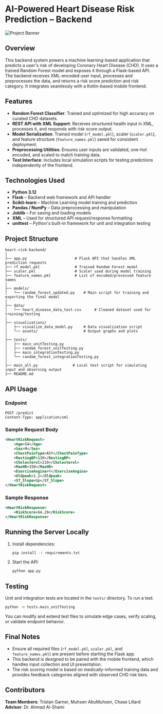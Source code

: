 # AI-Powered Heart Disease Risk Prediction – Backend

![Project Banner](https://img.shields.io/badge/Backend-HeartRiskAI-blue)

## Overview
This backend system powers a machine learning-based application that predicts a user's risk of developing Coronary Heart Disease (CHD). It uses a trained Random Forest model and exposes it through a Flask-based API. The backend receives XML-encoded user input, processes and preprocesses the data, and returns a risk score prediction and risk category. It integrates seamlessly with a Kotlin-based mobile frontend.

## Features
- **Random Forest Classifier**: Trained and optimized for high accuracy on curated CHD datasets.
- **REST API with XML Support**: Receives structured health input in XML, processes it, and responds with risk score output.
- **Model Serialization**: Trained model (`rf_model.pkl`), scaler (`scaler.pkl`), and feature structure (`feature_names.pkl`) saved for consistent deployment.
- **Preprocessing Utilities**: Ensures user inputs are validated, one-hot encoded, and scaled to match training data.
- **Test Interface**: Includes local simulation scripts for testing predictions independently of the frontend.

## Technologies Used
- **Python 3.12**
- **Flask** – Backend web framework and API handler
- **Scikit-learn** – Machine Learning model training and prediction
- **Pandas / NumPy** – Data preprocessing and manipulation
- **Joblib** – For saving and loading models
- **XML** – Used for structured API request/response formatting
- **unittest** – Python's built-in framework for unit and integration testing

## Project Structure
```
heart-risk-backend/
│
├── app.py                      # Flask API that handles XML prediction requests
├── rf_model.pkl                # Trained Random Forest model
├── scaler.pkl                  # Scaler used during model training
├── feature_names.pkl           # List of encoded/processed feature names
│
├── models/
│   └── random_forest_updated.py    # Main script for training and exporting the final model
│
├── data/
│   └── heart_disease_data_test.csv      # Cleaned dataset used for training/testing
│
├── visualizations/
│   ├── visualize_data_model.py     # Data visualization script
│   └── assets/                     # Output graphs and plots
│
├── tests/
│   ├── main_unitTesting.py
│   ├── random_forest_unitTesting.py
│   ├── main_integrationTesting.py
│   └── random_forest_integrationTesting.py
│
├── main_alt.py                # Local test script for simulating input and observing output
├── README.md
```

## API Usage

### Endpoint
```
POST /predict
Content-Type: application/xml
```

### Sample Request Body
```xml
<HeartRiskRequest>
    <Age>54</Age>
    <Sex>M</Sex>
    <ChestPainType>ASY</ChestPainType>
    <RestingBP>130</RestingBP>
    <Cholesterol>210</Cholesterol>
    <MaxHR>150</MaxHR>
    <ExerciseAngina>Y</ExerciseAngina>
    <Oldpeak>1.2</Oldpeak>
    <ST_Slope>Up</ST_Slope>
</HeartRiskRequest>
```

### Sample Response
```xml
<HeartRiskResponse>
    <RiskScore>64.29</RiskScore>
</HeartRiskResponse>
```

## Running the Server Locally
1. Install dependencies:
   ```bash
   pip install -r requirements.txt
   ```
2. Start the API:
   ```bash
   python app.py
   ```

## Testing
Unit and integration tests are located in the `tests/` directory. To run a test:
```bash
python -m tests.main_unitTesting
```
You can modify and extend test files to simulate edge cases, verify scaling, or validate endpoint behavior.

## Final Notes
- Ensure all required files (`rf_model.pkl`, `scaler.pkl`, and `feature_names.pkl`) are present before starting the Flask app.
- This backend is designed to be paired with the mobile frontend, which handles input collection and UI presentation.
- The risk scoring model is based on medically-informed training data and provides feedback categories aligned with observed CHD risk tiers.

## Contributors
**Team Members**: Tristan Garner, Muhsen AbuMuhsen, Chase Lillard  
**Advisor**: Dr. Ahmad Al-Shami

